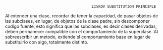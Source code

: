                                           LISKOV SUBSTITUTION PRINCIPLE

Al extender una clase, recordar de tener la capacidad, de pasar objetos de las subclases, en lugar,
de objetos de la clase padre, sin descomponer codigo fuente, esto significa que las subclases,
es decir clases derivadas, deben permanecer compatible con el comportamiento de la superclase.
Al sobreescribir un metodo, extiende el comportamiento base en lugar de substituirlo con algo,
totalmente distinto.

            